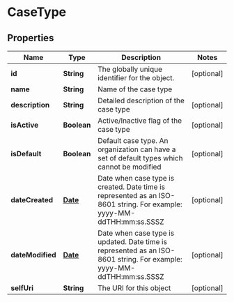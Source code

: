
# CaseType

## Properties
Name | Type | Description | Notes
------------ | ------------- | ------------- | -------------
**id** | **String** | The globally unique identifier for the object. |  [optional]
**name** | **String** | Name of the case type | 
**description** | **String** | Detailed description of the case type |  [optional]
**isActive** | **Boolean** | Active/Inactive flag of the case type |  [optional]
**isDefault** | **Boolean** | Default case type. An organization can have a set of default types which cannot be modified |  [optional]
**dateCreated** | [**Date**](Date.md) | Date when case type is created. Date time is represented as an ISO-8601 string. For example: yyyy-MM-ddTHH:mm:ss.SSSZ |  [optional]
**dateModified** | [**Date**](Date.md) | Date when case type is updated. Date time is represented as an ISO-8601 string. For example: yyyy-MM-ddTHH:mm:ss.SSSZ |  [optional]
**selfUri** | **String** | The URI for this object |  [optional]



